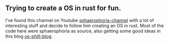 ## Trying to create a OS in rust for fun.

I've found this channel on Youtube [sphaerophoria-channel](https://youtube.com/@sphaerophoria ) with a lot of interesting stuff and decide to follow him creating an OS in rust. Most of the code here were sphaerophoria as source, also getting some good ideas in this blog [os-phill-blog](https://os.phil-opp.com/vga-text-mode/).


